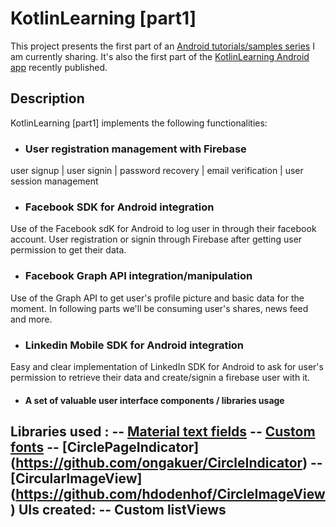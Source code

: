 # KotlinLearning [part1]
This project presents the first part of an [Android tutorials/samples series](http://www.amalhichri.net) I am currently sharing.
It's also the first part of the [KotlinLearning Android app](http://www.amalhichri.net) recently published.

## Description

KotlinLearning [part1] implements the following functionalities:

* ### User registration management with Firebase
user signup | user signin | password recovery | email verification | user session management

* ### Facebook SDK for Android integration
Use of the Facebook sdK for Android to log user in through their facebook account.
User registration or signin through Firebase after getting user permission to get their data.


* ### Facebook Graph API integration/manipulation
Use of the Graph API to get user's profile picture and basic data for the moment.
In following parts we'll be consuming user's shares, news feed and more.

* ### Linkedin Mobile SDK for Android integration
Easy and clear implementation of LinkedIn SDK for Android to ask for user's permission to retrieve their data and create/signin a firebase user with it.


* #### A set of valuable user interface components / libraries usage
Libraries used :
-- [Material text fields](https://github.com/rey5137/Material/wiki/Text-Field)
-- [Custom fonts](https://github.com/chrisjenx/Calligraphy)
-- [CirclePageIndicator] (https://github.com/ongakuer/CircleIndicator)
-- [CircularImageView] (https://github.com/hdodenhof/CircleImageView)
UIs created:
-- Custom listViews  
--